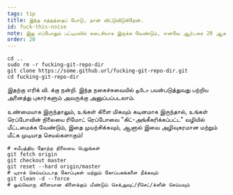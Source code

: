 ```yaml
---
tags: tip
title: இந்த சத்தத்தைப் போடு, நான் விட்டுவிடுகிறேன்.
id: fuck-this-noise
note: இது எப்போதும் பட்டியலில் கடைசியாக இருக்க வேண்டும், எனவே ஆர்டரை 20 ஆக அமைப்பது, அதனால் நான் அதை மறுபெயரிட/மறு ஆர்டர் செய்ய வேண்டியதில்லை
order: 20
---
```


```git
cd ..
sudo rm -r fucking-git-repo-dir
git clone https://some.github.url/fucking-git-repo-dir.git
cd fucking-git-repo-dir
```

இதற்கு எரிக் வி. க்கு நன்றி. இந்த நகைச்சுவையில் `சூடோ` பயன்படுத்துவது பற்றிய அனைத்து புகார்களும் அவருக்கு அனுப்பப்படலாம்.

உண்மையாக இருந்தாலும், உங்கள் கிளை மிகவும் கடினமாக இருந்தால், உங்கள் ரெப்போவின் நிலையை ரிமோட் ரெப்போவை "கிட்-அங்கீகரிக்கப்பட்ட" வழியில் மீட்டமைக்க வேண்டும், இதை முயற்சிக்கவும், ஆனால் இவை அழிவுகரமான மற்றும் மீட்க முடியாத செயல்களாகும்!

```git
# சமீபத்திய தோற்ற நிலையை பெறுங்கள்
git fetch origin
git checkout master
git reset --hard origin/master
# டிராக் செய்யப்படாத கோப்புகள் மற்றும் கோப்பகங்களை நீக்கவும்
git clean -d --force
# ஒவ்வொரு கிளையான கிளைக்கும் மீண்டும் செக்அவுட்/ரீசெட்/க்ளீன் செய்யவும்
```
